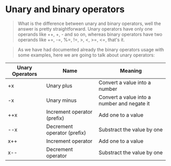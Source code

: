 # Unary and binary operators

> What is the difference between unary and binary operators, well the answer is pretty straightforward. Unary operators have only one operands like ++, +, - and so on, whereas binary operators have two operands like +=, -=, %=, !=, >, <, >=, <=, that's it.

> As we have had documented already the binary operators usage with some examples, here we are going to talk about unary operators:

| Unary Operators         | Name                        | Meaning                                     |
| ----------------------- | --------------------------- | ------------------------------------------- |
| +x                      | Unary plus                  | Convert a value into a number               |
| -x                      | Unary minus                 | Convert a value into a number and negate it |
| ++x                     | Increment operator (prefix) | Add one to a value                          |
| --x                     | Decrement operator (prefix) | Substract the value by one                  |
| x++                     | Increment operator          | Add one to a value                          |
| x--                     | Decrement operator          | Substract the value by one                  |

